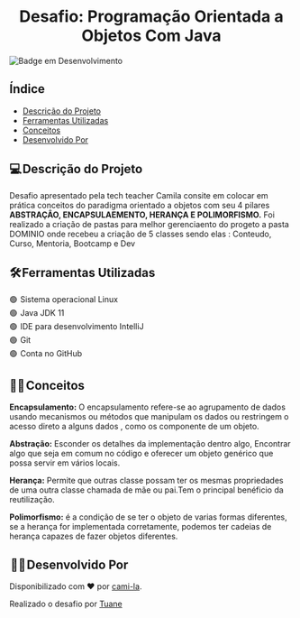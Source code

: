 <h1 align="center"> Desafio: Programação Orientada a Objetos Com Java </h1>  

![Badge em Desenvolvimento](http://img.shields.io/static/v1?label=STATUS&message=EM%20DESENVOLVIMENTO&color=GREEN&style=for-the-badge)



<h2>Índice</h2>

* [Descrição do Projeto](#descrição-do-projeto)
* [Ferramentas Utilizadas](#ferramentas-utilizadas)
* [Conceitos](#conceitos)
* [Desenvolvido Por](#desenvolvido-por)


<h2>💻 Descrição do Projeto</h2>


<p>

Desafio apresentado pela tech teacher Camila consite em colocar em prática conceitos do paradigma orientado a objetos com seu 4 pilares <strong>ABSTRAÇÂO, ENCAPSULAEMENTO, HERANÇA E POLIMORFISMO.</strong>
Foi realizado  a criação de pastas para melhor gerenciaento do progeto a pasta DOMINIO onde recebeu a criação de 5 classes sendo elas :
Conteudo, Curso, Mentoria, Bootcamp e Dev

</p>



<h2>🛠️ Ferramentas Utilizadas</h2>

<p>

🟢  Sistema operacional Linux <br>
🟢  Java JDK 11<br>
🟢  IDE para desenvolvimento  IntelliJ<br>
🟢  Git<br>
🟢  Conta no GitHub<br>

</p>
<h2>👩‍🎓 Conceitos</h2>

<p>

<strong>Encapsulamento:</strong> O encapsulamento refere-se ao agrupamento de dados usando mecanismos ou métodos que manipulam os dados ou restringem o acesso direto a alguns dados , como os componente de um objeto.


<strong>Abstração:</strong>  Esconder os detalhes da implementação dentro algo, Encontrar algo que seja em comum no código e oferecer um objeto genérico que possa servir em vários locais.

<strong>Herança:</strong> Permite que outras classe possam ter os mesmas propriedades de uma outra classe chamada de mãe ou pai.Tem o principal  benéficio da reutilização.

<strong>Polimorfismo:</strong>  é a condição de se ter o objeto de varias formas diferentes, se a herança for implementada corretamente, podemos ter cadeias de herança capazes de fazer objetos diferentes.

</p>


<h2> 👩‍💻 Desenvolvido Por</h2>

Disponibilizado com ♥ por [cami-la](https://www.linkedin.com/in/cami-la/ "cami-la").

Realizado o desafio por [Tuane](https://www.linkedin.com/in/tuane-mendes/)
